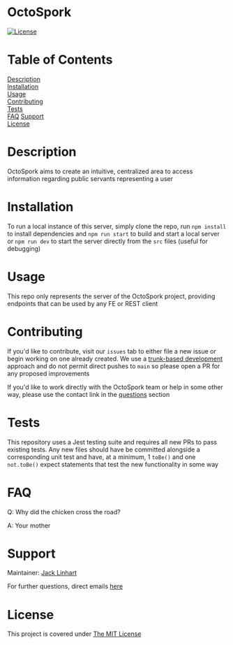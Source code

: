 # OctoSpork

[![License](https://img.shields.io/badge/License-MIT-yellow.svg)](https://opensource.org/licenses/MIT)

# Table of Contents

[Description](#description)  
[Installation](#installation)  
[Usage](#usage)  
[Contributing](#contributing)  
[Tests](#tests)  
[FAQ](#faq)
[Support](#support)  
[License](#license)

# Description

OctoSpork aims to create an intuitive, centralized area to access information
regarding public servants representing a user

# Installation

To run a local instance of this server, simply clone the repo, run
`npm install` to install dependencies and `npm run start` to build
and start a local server or `npm run dev` to start the server directly
from the `src` files (useful for debugging)

# Usage

This repo only represents the server of the OctoSpork project,
providing endpoints that can be used by any FE or REST client

# Contributing

If you'd like to contribute, visit our `issues` tab to either
file a new issue or begin working on one already created. We
use a [trunk-based development](https://trunkbaseddevelopment.com/) approach and do not permit
direct pushes to `main` so please open a PR for any proposed
improvements

If you'd like to work directly with the OctoSpork team or help
in some other way, please use the contact link in the [questions](#questions)
section

# Tests

This repository uses a Jest testing suite and requires all new PRs to pass existing tests. Any new files should have be committed alongside a corresponding unit test and have, at a minimum, 1 `toBe()` and one `not.toBe()` expect statements that test the new functionality in some way

# FAQ

Q: Why did the chicken cross the road?

A: Your mother

# Support

Maintainer: [Jack Linhart](https://github.com/iatenine)

For further questions, direct emails [here](mailto:FullJackDevelopment@gmail.com)

# License

This project is covered under [The MIT License](https://opensource.org/licenses/MIT)
